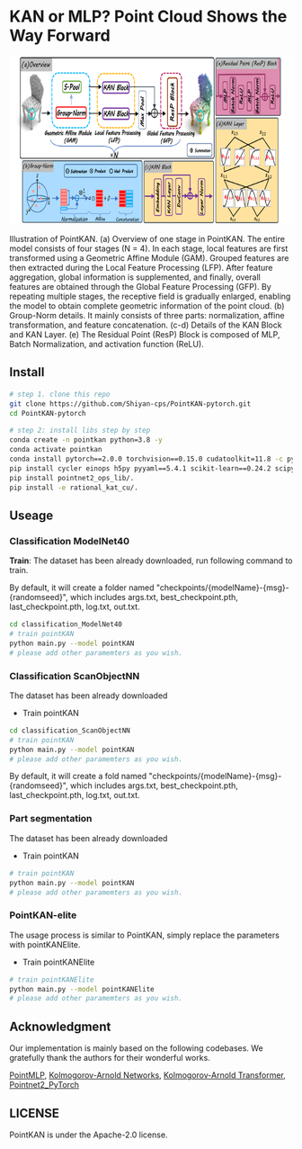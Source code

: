 # KAN or MLP? Point Cloud Shows the Way Forward


<div align="center">
  <img src="image/pointKAN.pdf" width="650px" height="300px">
</div>

Illustration of PointKAN. (a) Overview of one stage in PointKAN. The entire model consists of four stages (N = 4). In each stage, local features are first transformed using a Geometric Affine Module (GAM). Grouped features are then extracted during the Local Feature Processing (LFP). After feature aggregation, global information is supplemented, and finally, overall features are obtained through the Global Feature Processing (GFP). By repeating multiple stages, the receptive field is gradually enlarged, enabling the model to obtain complete geometric information of the point cloud. (b) Group-Norm details. It mainly consists of three parts: normalization, affine transformation, and feature concatenation. (c-d) Details of the KAN Block and KAN Layer. (e) The Residual Point (ResP) Block is composed of MLP, Batch Normalization, and activation function (ReLU).

## Install

```bash
# step 1. clone this repo
git clone https://github.com/Shiyan-cps/PointKAN-pytorch.git
cd PointKAN-pytorch
```

```bash
# step 2: install libs step by step
conda create -n pointkan python=3.8 -y
conda activate pointkan
conda install pytorch==2.0.0 torchvision==0.15.0 cudatoolkit=11.8 -c pytorch -y
pip install cycler einops h5py pyyaml==5.4.1 scikit-learn==0.24.2 scipy tqdm matplotlib==3.4.2
pip install pointnet2_ops_lib/.
pip install -e rational_kat_cu/.
```


## Useage

### Classification ModelNet40
**Train**: The dataset has been already downloaded, run following command to train.

By default, it will create a folder named "checkpoints/{modelName}-{msg}-{randomseed}", which includes args.txt, best_checkpoint.pth, last_checkpoint.pth, log.txt, out.txt.
```bash
cd classification_ModelNet40
# train pointKAN
python main.py --model pointKAN
# please add other paramemters as you wish.
```

### Classification ScanObjectNN

The dataset has been already downloaded

- Train pointKAN 
```bash
cd classification_ScanObjectNN
# train pointKAN
python main.py --model pointKAN
# please add other paramemters as you wish.
```
By default, it will create a fold named "checkpoints/{modelName}-{msg}-{randomseed}", which includes args.txt, best_checkpoint.pth, last_checkpoint.pth, log.txt, out.txt.


### Part segmentation
The dataset has been already downloaded

- Train pointKAN
```bash
# train pointKAN
python main.py --model pointKAN
# please add other paramemters as you wish.
```
### PointKAN-elite
The usage process is similar to PointKAN, simply replace the parameters with pointKANElite.

- Train pointKANElite
```bash
# train pointKANElite
python main.py --model pointKANElite
# please add other paramemters as you wish.
```

## Acknowledgment

Our implementation is mainly based on the following codebases. We gratefully thank the authors for their wonderful works.

[PointMLP](https://github.com/ma-xu/pointMLP-pytorch),
[Kolmogorov-Arnold Networks](https://github.com/Blealtan/efficient-kan),
[Kolmogorov-Arnold Transformer](https://github.com/Adamdad/kat),
[Pointnet2_PyTorch](https://github.com/erikwijmans/Pointnet2_PyTorch)






## LICENSE
PointKAN is under the Apache-2.0 license. 